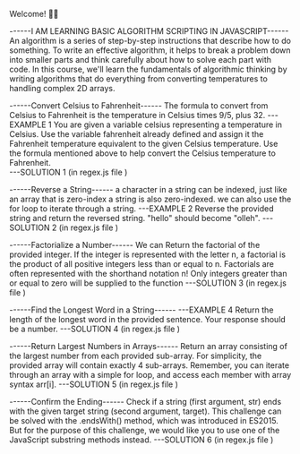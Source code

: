 Welcome! 👋😊

------I AM LEARNING BASIC ALGORITHM SCRIPTING IN JAVASCRIPT------
An algorithm is a series of step-by-step instructions that describe how to do something.
To write an effective algorithm, it helps to break a problem down into smaller parts and think carefully about how to solve each part with code.
In this course, we'll learn the fundamentals of algorithmic thinking by writing algorithms that do everything from converting temperatures to handling complex 2D arrays.

------Convert Celsius to Fahrenheit------
The formula to convert from Celsius to Fahrenheit is the temperature in Celsius times 9/5, plus 32.
---EXAMPLE 1
You are given a variable celsius representing a temperature in Celsius. Use the variable fahrenheit already defined and assign it the Fahrenheit temperature equivalent to the given Celsius temperature. Use the formula mentioned above to help convert the Celsius temperature to Fahrenheit.\
---SOLUTION 1 (in regex.js file )

------Reverse a String------
a character in a string can be indexed, just like an array that is zero-index a string is also zero-indexed. we can also use the for loop to iterate through a string.
---EXAMPLE 2
Reverse the provided string and return the reversed string.
"hello" should become "olleh".
---SOLUTION 2 (in regex.js file )

------Factorialize a Number------
We can Return the factorial of the provided integer.
If the integer is represented with the letter n, a factorial is the product of all positive integers less than or equal to n.
Factorials are often represented with the shorthand notation n!
Only integers greater than or equal to zero will be supplied to the function
---SOLUTION 3 (in regex.js file )

------Find the Longest Word in a String------
---EXAMPLE 4
Return the length of the longest word in the provided sentence.
Your response should be a number.
---SOLUTION 4 (in regex.js file )

------Return Largest Numbers in Arrays------
Return an array consisting of the largest number from each provided sub-array. For simplicity, the provided array will contain exactly 4 sub-arrays.
Remember, you can iterate through an array with a simple for loop, and access each member with array syntax arr[i].
---SOLUTION 5 (in regex.js file )

------Confirm the Ending------
Check if a string (first argument, str) ends with the given target string (second argument, target).
This challenge can be solved with the .endsWith() method, which was introduced in ES2015. But for the purpose of this challenge, we would like you to use one of the JavaScript substring methods instead.
---SOLUTION 6 (in regex.js file )
